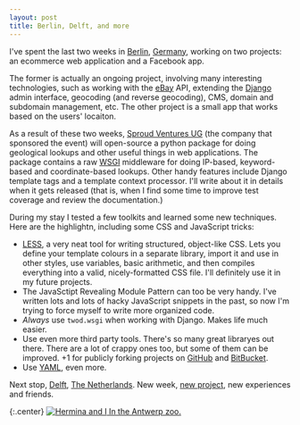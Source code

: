 ```yaml
---
layout: post
title: Berlin, Delft, and more
---
```


I've spent the last two weeks in [Berlin][1], [Germany][2], working on two
projects: an ecommerce web application and a Facebook app.

[1]: https://en.wikipedia.org/wiki/Berlin
[2]: https://en.wikipedia.org/wiki/Germany


The former is actually an ongoing project, involving many interesting
technologies, such as working with the [eBay][3] API, extending the [Django][4]
admin interface, geocoding (and reverse geocoding), CMS, domain and subdomain
management, etc. The other project is a small app that works based on the
users' locaiton.

[3]: https://www.ebay.com/
[4]: https://www.djangoproject.com/

As a result of these two weeks, [Sproud Ventures UG][5] (the company that
sponsored the event) will open-source a python package for doing geological
lookups and other useful things in web applications. The package contains a raw
[WSGI][6] middleware for doing IP-based, keyword-based and coordinate-based
lookups. Other handy features include Django template tags and a template
context processor. I'll write about it in details when it gets released (that
is, when I find some time to improve test coverage and review the
documentation.)

[5]: https://www.sproud.de/
[6]: https://wsgi.org/


During my stay I tested a few toolkits and learned some new techniques. Here
are the highlightn, including some CSS and JavaScript tricks:

* [LESS][1], a very neat tool for writing structured, object-like CSS. Lets you
  define your template colours in a separate library, import it and use in
  other styles, use variables, basic arithmetic, and then compiles everything
  into a valid, nicely-formatted CSS file. I'll definitely use it in my future
  projects.
* The JavaSctipt Revealing Module Pattern can too be very handy. I've written
  lots and lots of hacky JavaScript snippets in the past, so now I'm trying to
  force myself to write more organized code.
* *Always* use `twod.wsgi` when working with Django. Makes life much easier.
* Use even more third party tools. There's so many great libraryes out there.
  There are a lot of crappy ones too, but some of them can be improved. +1 for
  publicly forking projects on [GitHub][8] and [BitBucket][9].
* Use [YAML][10], even more.

[7]: https://lesscss.org/
[8]: https://github.com/
[9]: https://bitbucket.com/
[10]: https://yaml.org/

Next stop, [Delft][11], [The Netherlands][12]. New week, [new project][13], new
experiences and friends.

[11]: https://en.wikipedia.org/wiki/Delft
[12]: https://en.wikipedia.org/wiki/Netherlands
[13]: https://www.vemble.com/

{:.center}
[![Hermina and I](/images/2010/antwerp-zoo-small.jpg)
In the Antwerp zoo.
][14]

[14]: /images/2010/antwerp-zoo.jpg
